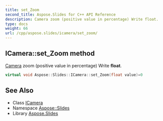 ```yaml
---
title: set_Zoom
second_title: Aspose.Slides for C++ API Reference
description: Camera zoom (positive value in percentage) Write float.
type: docs
weight: 66
url: /cpp/aspose.slides/icamera/set_zoom/
---
```

## ICamera::set_Zoom method


[Camera](../../camera/) zoom (positive value in percentage) Write **float**.

```cpp
virtual void Aspose::Slides::ICamera::set_Zoom(float value)=0
```

## See Also

* Class [ICamera](../)
* Namespace [Aspose::Slides](../../)
* Library [Aspose.Slides](../../../)
